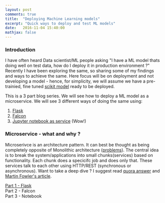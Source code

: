 ```yaml
---
layout: post
comments: true
title:  "Deploying Machine Learning models"
excerpt: "Quick ways to deploy and test ML models"
date:   2016-11-04 15:40:00
mathjax: false
---
```


### Introduction

I have often heard Data scientist/ML people asking "I have a ML model thats doing well on test data, how do I deploy it in production environment ?"  Recently I have been exploring the same, so sharing some of my findings and ways to achieve the same. Here focus will be on deployment and not developing a model - hence, for simplicity, we will assume we have a pre-trainied, fine tuned [scikit model](http://scikit-learn.org/stable/auto_examples/linear_model/plot_ols.html) ready to be deployed.

This is a 3 part blog series. We will see how to deploy a ML model as a microservice. We will see 3 different ways of doing the same using:

1. [Flask]() 
2. [Falcon]()
3. [Jupyter notebook as service]() (Wow!)


### Microservice - what and why ?

Microserivce is an architecture pattern. It can best be thought as being completely opposite of Monolithic architecture ([problems](https://www.thoughtworks.com/insights/blog/monoliths-are-bad-design-and-you-know-it)). The central idea is to break the system/applications into small chunks(services) based on functionality. Each chunk does a specicifc job and does only that. These services talk to each other using HTTP/REST (synchronous or asynchronous). Want to take a deep dive ? I suggest read [quora answer](https://www.quora.com/What-is-Microservices-Architecture) and [Martin Fowler's article](https://www.martinfowler.com/articles/microservices.html).


[Part 1 - Flask](https://anujgupta82.github.io/2016/11/04/deploying-ml-models-part-1/)   
Part 2 - Falcon   
Part 3 - Notebook    
